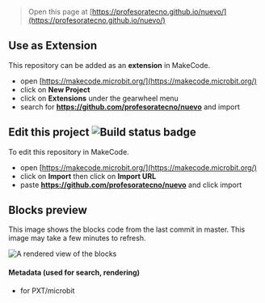
> Open this page at [https://profesoratecno.github.io/nuevo/](https://profesoratecno.github.io/nuevo/)

## Use as Extension

This repository can be added as an **extension** in MakeCode.

* open [https://makecode.microbit.org/](https://makecode.microbit.org/)
* click on **New Project**
* click on **Extensions** under the gearwheel menu
* search for **https://github.com/profesoratecno/nuevo** and import

## Edit this project ![Build status badge](https://github.com/profesoratecno/nuevo/workflows/MakeCode/badge.svg)

To edit this repository in MakeCode.

* open [https://makecode.microbit.org/](https://makecode.microbit.org/)
* click on **Import** then click on **Import URL**
* paste **https://github.com/profesoratecno/nuevo** and click import

## Blocks preview

This image shows the blocks code from the last commit in master.
This image may take a few minutes to refresh.

![A rendered view of the blocks](https://github.com/profesoratecno/nuevo/raw/master/.github/makecode/blocks.png)

#### Metadata (used for search, rendering)

* for PXT/microbit
<script src="https://makecode.com/gh-pages-embed.js"></script><script>makeCodeRender("{{ site.makecode.home_url }}", "{{ site.github.owner_name }}/{{ site.github.repository_name }}");</script>
